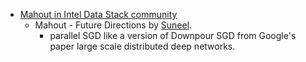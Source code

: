 * [Mahout in Intel Data Stack community](https://communities.intel.com/community/datastack/search.jspa?q=mahout)
  * Mahout - Future Directions by [Suneel](http://www.linkedin.com/profile/view?id=2811644).
    * parallel SGD like a version of Downpour SGD from Google's paper large scale distributed deep networks.
